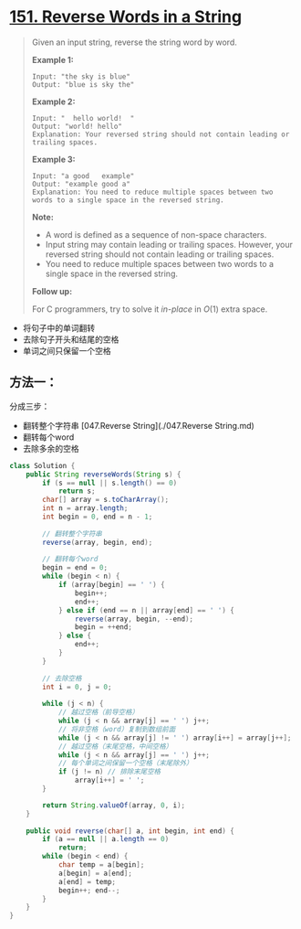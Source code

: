 # [151. Reverse Words in a String][1]

> Given an input string, reverse the string word by word.
>
>  
>
> **Example 1:**
>
> ```
> Input: "the sky is blue"
> Output: "blue is sky the"
> ```
>
> **Example 2:**
>
> ```
> Input: "  hello world!  "
> Output: "world! hello"
> Explanation: Your reversed string should not contain leading or trailing spaces.
> ```
>
> **Example 3:**
>
> ```
> Input: "a good   example"
> Output: "example good a"
> Explanation: You need to reduce multiple spaces between two words to a single space in the reversed string.
> ```
>
>  
>
> **Note:**
>
> - A word is defined as a sequence of non-space characters.
> - Input string may contain leading or trailing spaces. However, your reversed string should not contain leading or trailing spaces.
> - You need to reduce multiple spaces between two words to a single space in the reversed string.
>
>  
>
> **Follow up:**
>
> For C programmers, try to solve it *in-place* in *O*(1) extra space.



* 将句子中的单词翻转
* 去除句子开头和结尾的空格
* 单词之间只保留一个空格





## 方法一：

分成三步：

* 翻转整个字符串 [047.Reverse String](./047.Reverse String.md)
* 翻转每个word
* 去除多余的空格



```java
class Solution {
    public String reverseWords(String s) {
        if (s == null || s.length() == 0)
            return s;
        char[] array = s.toCharArray();
        int n = array.length;
        int begin = 0, end = n - 1;
        
        // 翻转整个字符串
        reverse(array, begin, end);
        
        // 翻转每个word
        begin = end = 0;
        while (begin < n) {
            if (array[begin] == ' ') {
                begin++;
                end++;
            } else if (end == n || array[end] == ' ') {
                reverse(array, begin, --end);
                begin = ++end;
            } else {
                end++;
            }
        }
        
        // 去除空格
        int i = 0, j = 0;
        
        while (j < n) {
            // 越过空格（前导空格）
            while (j < n && array[j] == ' ') j++;
            // 将非空格（word）复制到数组前面
            while (j < n && array[j] != ' ') array[i++] = array[j++];
            // 越过空格（末尾空格，中间空格）
            while (j < n && array[j] == ' ') j++;
            // 每个单词之间保留一个空格（末尾除外）
            if (j != n) // 排除末尾空格
                array[i++] = ' ';
        }

        return String.valueOf(array, 0, i);
    }
    
    public void reverse(char[] a, int begin, int end) {
        if (a == null || a.length == 0)
            return;
        while (begin < end) {
            char temp = a[begin];
            a[begin] = a[end];
            a[end] = temp;
            begin++; end--;
        }
    }
}
```







[1]: https://leetcode.com/problems/reverse-words-in-a-string/